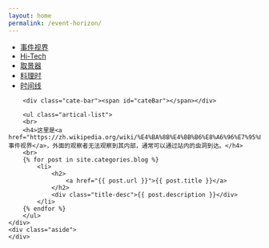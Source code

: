 ```yaml
---
layout: home
permalink: /event-horizon/
---
```


<div class="index-content col5">
    <div class="section">
        <ul class="artical-cate">
            <li class="on"><a href="/event-horizon"><span>事件视界</span></a></li>
            <li><a href="/hi-tech"><span>Hi-Tech</span></a></li>
            <li><a href="/viewfinder"><span>取景器</span></a></li>
            <li><a href="/cuisine"><span>料理时</span></a></li>
            <li><a href="/archive"><span>时间线</span></a></li>
        </ul>

        <div class="cate-bar"><span id="cateBar"></span></div>

        <ul class="artical-list">
        <br>
        <h4>这里是<a href="https://zh.wikipedia.org/wiki/%E4%BA%8B%E4%BB%B6%E8%A6%96%E7%95%8C">事件视界</a>，外面的观察者无法观察到其内部，通常可以通过站内的虫洞到达。</h4>
        <br>
        {% for post in site.categories.blog %}
            <li>
                <h2>
                    <a href="{{ post.url }}">{{ post.title }}</a>
                </h2>
                <div class="title-desc">{{ post.description }}</div>
            </li>
        {% endfor %}
        </ul>
    </div>
    <div class="aside">
    </div>
</div>
